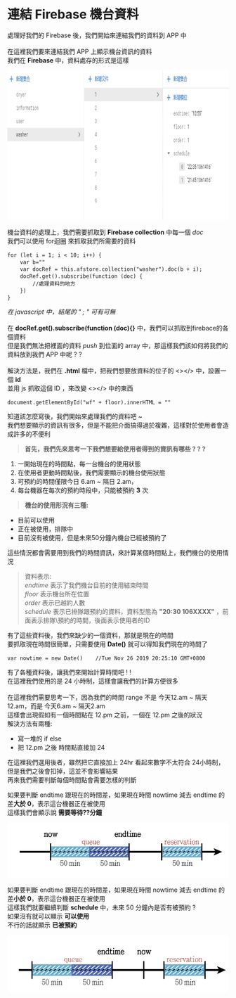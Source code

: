 # 連結 Firebase 機台資料

處理好我們的 Firebase 後，我們開始來連結我們的資料到 APP 中 \
\
在這裡我們要來連結我們 APP 上顯示機台資訊的資料\
我們在 **Firebase** 中，資料處存的形式是這樣

<img src="教程圖片/1574770379598.jpg" width="800px" height="340px">

機台資料的處理上，我們需要抓取到 **Firebase collection** 中每一個 *doc* \
我們可以使用 for迴圈 來抓取我們所需要的資料

    for (let i = 1; i < 10; i++) {
        var b=""
        var docRef = this.afstore.collection("washer").doc(b + i);
        docRef.get().subscribe(function (doc) {
            //處理資料的地方
        })
    }

*在 javascript 中，結尾的 " ; " 可有可無* \
\
在 **docRef.get().subscribe(function (doc){}** 中，我們可以抓取到firebace的各個資料\
但是我們無法把裡面的資料 *push* 到位面的 array 中，那這樣我們該如何將我們的資料放到我們 APP 中呢 ? ? \
\
解決方法是，我們在 **.html** 檔中，把我們想要放資料的位子的 <></> 中，設置一個 **id** \
並用 js 抓取這個 ID ，來改變 <></> 中的東西

    document.getElementById("wf" + floor).innerHTML = ""

知道該怎麼寫後，我們開始來處理我們的資料吧 ~ \
我們想要顯示的資訊有很多，但是不能把介面搞得過於複雜，這樣對於使用者會造成許多的不便利

> **首先，我們先來思考一下我們想要給使用者得到的資訊有哪些 ? ? ?**
1. 一開始現在的時間點，每一台機台的使用狀態
2. 在使用者更動時間點後，我們需要顯示的機台使用狀態
3. 可預約的時間僅限今日 6.am ~ 隔日 2.am，
4. 每台機器在每次的預約時段中，只能被預約 **3** 次

>**機台的使用形況有三種:**
* 目前可以使用
* 正在被使用，排隊中
* 目前沒有被使用，但是未來50分鐘內機台已經被預約了 

這些情況都會需要用到我們的時間資訊，來計算某個時間點上，我們機台的使用情況

>資料表示:\
*endtime* 表示了我們機台目前的使用結束時間\
*floor* 表示機台所在位置\
*order* 表示已越約人數\
*schedule* 表示已排隊跟預約的資料，資料型態為 **"20:30 106XXXX"** ，前面表示排隊\預約的時間，後面表示使用者的ID

有了這些資料後，我們來缺少的一個資料，那就是現在的時間\
要抓取現在時間很簡單，只需要使用 **Date()** 就可以得知我們現在的時間了

    var nowtime = new Date()    //Tue Nov 26 2019 20:25:10 GMT+0800

有了各種資料後，讓我們來開始計算時間吧 ! !\
在這裡我們使用的是 24 小時制，這樣會讓我們的計算方便很多\
\
在這裡我們需要思考一下，因為我們的時間 range 不是 今天12.am ~ 隔天12.am，而是 今天6.am ~ 隔天2.am \
這樣會出現假如有一個時間點在 12.pm 之前，一個在 12.pm 之後的狀況\
解決方法有兩種:
* 寫一堆的 if else
* 把 12.pm 之後 時間點直接加 24

在這裡我們選用後者，雖然把它直接加上 24hr 看起來數字不太符合 24小時制，但是我們之後會扣掉，這並不會影響結果\
再來我們需要判斷每個時間點會需要怎樣的判斷

如果要判斷 endtime 跟現在的時間差，如果現在時間 nowtime 減去 endtime 的差**大於 0**，表示這台機器正在被使用\
這樣我們會顯示說 **需要等待??分鐘**

<img src="教程圖片/1574769743758.jpg" width="750px" height="125px">

如果要判斷 endtime 跟現在的時間差，如果現在時間 nowtime 減去 endtime 的差**小於 0**，表示這台機器正在被使用\
這樣我們就要繼續判斷 **schedule** 中，未來 50 分鐘內是否有被預約 ?\
如果沒有就可以顯示 **可以使用**\
不行的話就顯示 **已被預約**

<img src="教程圖片/1574772738022.jpg" width="750px" height="130px">













